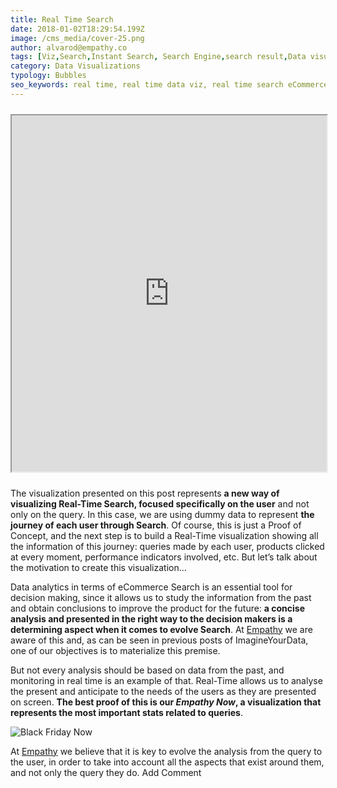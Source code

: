 ```yaml
---
title: Real Time Search
date: 2018-01-02T18:29:54.199Z
image: /cms_media/cover-25.png
author: alvarod@empathy.co
tags: [Viz,Search,Instant Search, Search Engine,search result,Data visualisation,Data visualization,infographics,Black Friday,ecommerce]
category: Data Visualizations
typology: Bubbles
seo_keywords: real time, real time data viz, real time search eCommerce Data, Data Viz of real time, real time
---
```

<iframe src="https://www.imagineyourdata.com/datavis/iyd-rotate-360/" framebimg-order="1" width="100%" height="590px" max-height="720px" style="height: 100vw; max-height: 570px; margin-top: 10px; margin-bottom: 10px;"></iframe>

The visualization presented on this post represents **a new way of visualizing Real-Time Search, focused specifically on the user** and not only on the query. In this case, we are using dummy data to represent **the journey of each user through Search**. Of course, this is just a Proof of Concept, and the next step is to build a Real-Time visualization showing all the information of this journey: queries made by each user, products clicked at every moment, performance indicators involved, etc. But let’s talk about the motivation to create this visualization…

Data analytics in terms of eCommerce Search is an essential tool for decision making, since it allows us to study the information from the past and obtain conclusions to improve the product for the future: **a concise analysis and presented in the right way to the decision makers is a determining aspect when it comes to evolve Search**. At [Empathy](https://www.empathy.co/ "Empathy") we are aware of this and, as can be seen in previous posts of ImagineYourData, one of our objectives is to materialize this premise.

But not every analysis should be based on data from the past, and monitoring in real time is an example of that. Real-Time allows us to analyse the present and anticipate to the needs of the users as they are presented on screen. **The best proof of this is our *Empathy Now*, a visualization that represents the most important stats related to queries**.

![Black Friday Now](/cms_media/black-friday-now.png "Black Friday Now")

At [Empathy](https://www.empathy.co/ "Empathy") we believe that it is key to evolve the analysis from the query to the user, in order to take into account all the aspects that exist around them, and not only the query they do. Add Comment
